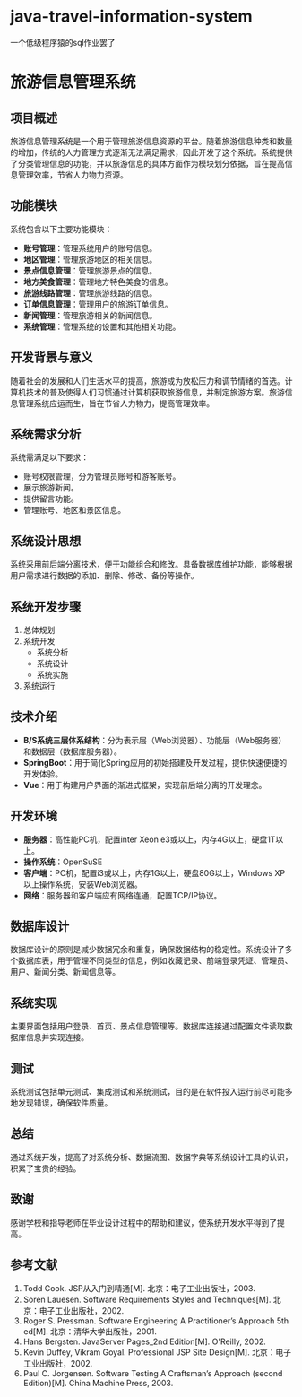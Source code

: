 # java-travel-information-system
一个低级程序猿的sql作业罢了

# 旅游信息管理系统

## 项目概述
旅游信息管理系统是一个用于管理旅游信息资源的平台。随着旅游信息种类和数量的增加，传统的人力管理方式逐渐无法满足需求，因此开发了这个系统。系统提供了分类管理信息的功能，并以旅游信息的具体方面作为模块划分依据，旨在提高信息管理效率，节省人力物力资源。

## 功能模块
系统包含以下主要功能模块：
- **账号管理**：管理系统用户的账号信息。
- **地区管理**：管理旅游地区的相关信息。
- **景点信息管理**：管理旅游景点的信息。
- **地方美食管理**：管理地方特色美食的信息。
- **旅游线路管理**：管理旅游线路的信息。
- **订单信息管理**：管理用户的旅游订单信息。
- **新闻管理**：管理旅游相关的新闻信息。
- **系统管理**：管理系统的设置和其他相关功能。

## 开发背景与意义
随着社会的发展和人们生活水平的提高，旅游成为放松压力和调节情绪的首选。计算机技术的普及使得人们习惯通过计算机获取旅游信息，并制定旅游方案。旅游信息管理系统应运而生，旨在节省人力物力，提高管理效率。

## 系统需求分析
系统需满足以下要求：
- 账号权限管理，分为管理员账号和游客账号。
- 展示旅游新闻。
- 提供留言功能。
- 管理账号、地区和景区信息。

## 系统设计思想
系统采用前后端分离技术，便于功能组合和修改。具备数据库维护功能，能够根据用户需求进行数据的添加、删除、修改、备份等操作。

## 系统开发步骤
1. 总体规划
2. 系统开发
   - 系统分析
   - 系统设计
   - 系统实施
3. 系统运行

## 技术介绍
- **B/S系统三层体系结构**：分为表示层（Web浏览器）、功能层（Web服务器）和数据层（数据库服务器）。
- **SpringBoot**：用于简化Spring应用的初始搭建及开发过程，提供快速便捷的开发体验。
- **Vue**：用于构建用户界面的渐进式框架，实现前后端分离的开发理念。

## 开发环境
- **服务器**：高性能PC机，配置inter Xeon e3或以上，内存4G以上，硬盘1T以上。
- **操作系统**：OpenSuSE
- **客户端**：PC机，配置i3或以上，内存1G以上，硬盘80G以上，Windows XP以上操作系统，安装Web浏览器。
- **网络**：服务器和客户端应有网络连通，配置TCP/IP协议。

## 数据库设计
数据库设计的原则是减少数据冗余和重复，确保数据结构的稳定性。系统设计了多个数据库表，用于管理不同类型的信息，例如收藏记录、前端登录凭证、管理员、用户、新闻分类、新闻信息等。

## 系统实现
主要界面包括用户登录、首页、景点信息管理等。数据库连接通过配置文件读取数据库信息并实现连接。

## 测试
系统测试包括单元测试、集成测试和系统测试，目的是在软件投入运行前尽可能多地发现错误，确保软件质量。

## 总结
通过系统开发，提高了对系统分析、数据流图、数据字典等系统设计工具的认识，积累了宝贵的经验。

## 致谢
感谢学校和指导老师在毕业设计过程中的帮助和建议，使系统开发水平得到了提高。

## 参考文献
1. Todd Cook. JSP从入门到精通[M]. 北京：电子工业出版社，2003.
2. Soren Lauesen. Software Requirements Styles and Techniques[M]. 北京：电子工业出版社，2002.
3. Roger S. Pressman. Software Engineering A Practitioner’s Approach 5th ed[M]. 北京：清华大学出版社，2001.
4. Hans Bergsten. JavaServer Pages_2nd Edition[M]. O'Reilly, 2002.
5. Kevin Duffey, Vikram Goyal. Professional JSP Site Design[M]. 北京：电子工业出版社，2002.
6. Paul C. Jorgensen. Software Testing A Craftsman’s Approach (second Edition)[M]. China Machine Press, 2003.
